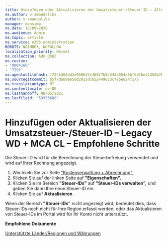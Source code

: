```yaml
---
title: Hinzufügen oder Aktualisieren der Umsatzsteuer-/Steuer-ID – Ältere WD + MCA CL _ Empfohlene Schritte
ms.author: v-smandalika
author: v-smandalika
manager: dansimp
ms.date: 12/09/2020
ms.audience: Admin
ms.topic: article
ms.service: o365-administration
ROBOTS: NOINDEX, NOFOLLOW
localization_priority: Normal
ms.collection: Adm_O365
ms.custom:
- "9004166"
- "7291"
ms.openlocfilehash: 172453664d2e950634c46977b8c543a054afbf6dfbed1356b7b13416ecf80b22
ms.sourcegitcommit: b5f7da89a650d2915dc652449623c78be6247175
ms.translationtype: MT
ms.contentlocale: de-DE
ms.lasthandoff: 08/05/2021
ms.locfileid: "53953688"
---
```

# <a name="add-or-update-vattax-id---legacy-wd--mca-cl---recommended-steps"></a>Hinzufügen oder Aktualisieren der Umsatzsteuer-/Steuer-ID – Legacy WD + MCA CL – Empfohlene Schritte

Die Steuer-ID wird für die Berechnung der Steuerbefreiung verwendet und wird auf Ihrer Rechnung angezeigt.

1. Wechseln Sie zur Seite ["Kostenverwaltung + Abrechnung".](https://ms.portal.azure.com/#blade/Microsoft_Azure_GTM/ModernBillingMenuBlade/Overview) 
2. Klicken Sie auf der linken Seite auf **"Eigenschaften".** 
3. Klicken Sie im Bereich **"Steuer-IDs"** auf **"Steuer-IDs verwalten",** und geben Sie dann Ihre neue Steuer-ID ein.
4. Klicken Sie auf **Aktualisieren**. 

Wenn der Bereich **"Steuer-IDs"** nicht angezeigt wird, bedeutet dies, dass Steuer-IDs noch nicht für Ihre Region erfasst werden, oder das Aktualisieren von Steuer-IDs im Portal wird für Ihr Konto nicht unterstützt.

**Empfohlene Dokumente**

[Unterstützte Länder/Regionen und Währungen](https://azure.microsoft.com/pricing/faq/)

